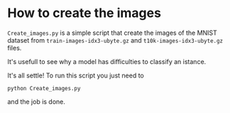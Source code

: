 # How to create the images 
`Create_images.py` is a simple script that create the images of the MNIST dataset from `train-images-idx3-ubyte.gz` and `t10k-images-idx3-ubyte.gz` files.

It's usefull to see why a model has difficulties to classify an istance.

It's all settle! To run this script you just need to 
```
python Create_images.py
```
and the job is done.
